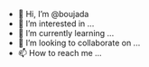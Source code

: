 - 👋 Hi, I’m @boujada
- 👀 I’m interested in ...
- 🌱 I’m currently learning ...
- 💞️ I’m looking to collaborate on ...
- 📫 How to reach me ...

<!---
boujada/boujada is a ✨ special ✨ repository because its `README.md` (this file) appears on your GitHub profile.
You can click the Preview link to take a look at your changes.
--->
